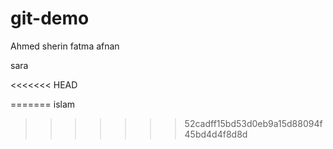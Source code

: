 # git-demo

Ahmed
sherin 
fatma
afnan








sara




<<<<<<< HEAD




=======
islam
>>>>>>> 52cadff15bd53d0eb9a15d88094f45bd4d4f8d8d

